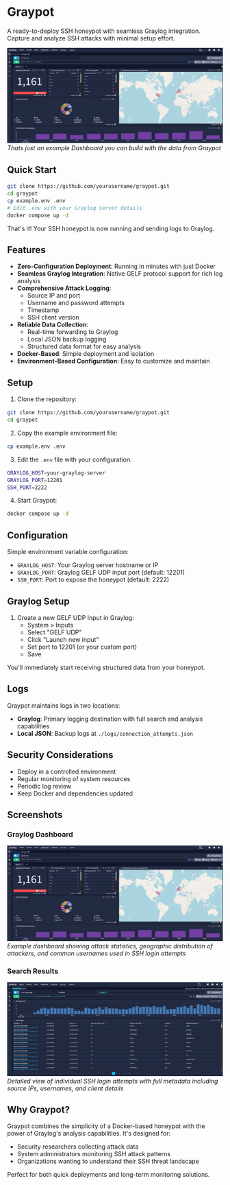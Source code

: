 # Graypot

A ready-to-deploy SSH honeypot with seamless Graylog integration. Capture and analyze SSH attacks with minimal setup effort.

![Graylog Dashboard](Screenshots/GraylogDashboard.png)
*Thats just an example Dashboard you can build with the data from Graypot*

## Quick Start
```bash
git clone https://github.com/yourusername/graypot.git
cd graypot
cp example.env .env
# Edit .env with your Graylog server details
docker compose up -d
```
That's it! Your SSH honeypot is now running and sending logs to Graylog.

## Features

- **Zero-Configuration Deployment**: Running in minutes with just Docker
- **Seamless Graylog Integration**: Native GELF protocol support for rich log analysis
- **Comprehensive Attack Logging**:
  - Source IP and port
  - Username and password attempts
  - Timestamp
  - SSH client version
- **Reliable Data Collection**:
  - Real-time forwarding to Graylog
  - Local JSON backup logging
  - Structured data format for easy analysis
- **Docker-Based**: Simple deployment and isolation
- **Environment-Based Configuration**: Easy to customize and maintain

## Setup

1. Clone the repository:
```bash
git clone https://github.com/yourusername/graypot.git
cd graypot
```

2. Copy the example environment file:
```bash
cp example.env .env
```

3. Edit the `.env` file with your configuration:
```bash
GRAYLOG_HOST=your-graylog-server
GRAYLOG_PORT=12201
SSH_PORT=2222
```

4. Start Graypot:
```bash
docker compose up -d
```

## Configuration

Simple environment variable configuration:

- `GRAYLOG_HOST`: Your Graylog server hostname or IP
- `GRAYLOG_PORT`: Graylog GELF UDP input port (default: 12201)
- `SSH_PORT`: Port to expose the honeypot (default: 2222)

## Graylog Setup

1. Create a new GELF UDP Input in Graylog:
   - System > Inputs
   - Select "GELF UDP"
   - Click "Launch new input"
   - Set port to 12201 (or your custom port)
   - Save

You'll immediately start receiving structured data from your honeypot.

## Logs

Graypot maintains logs in two locations:
- **Graylog**: Primary logging destination with full search and analysis capabilities
- **Local JSON**: Backup logs at `./logs/connection_attempts.json`

## Security Considerations

- Deploy in a controlled environment
- Regular monitoring of system resources
- Periodic log review
- Keep Docker and dependencies updated

## Screenshots

### Graylog Dashboard
![Graylog Dashboard](Screenshots/GraylogDashboard.png)
*Example dashboard showing attack statistics, geographic distribution of attackers, and common usernames used in SSH login attempts*

### Search Results
![Search Interface](Screenshots/GraylogSearch.png)
*Detailed view of individual SSH login attempts with full metadata including source IPs, usernames, and client details*

## Why Graypot?

Graypot combines the simplicity of a Docker-based honeypot with the power of Graylog's analysis capabilities. It's designed for:
- Security researchers collecting attack data
- System administrators monitoring SSH attack patterns
- Organizations wanting to understand their SSH threat landscape

Perfect for both quick deployments and long-term monitoring solutions. 